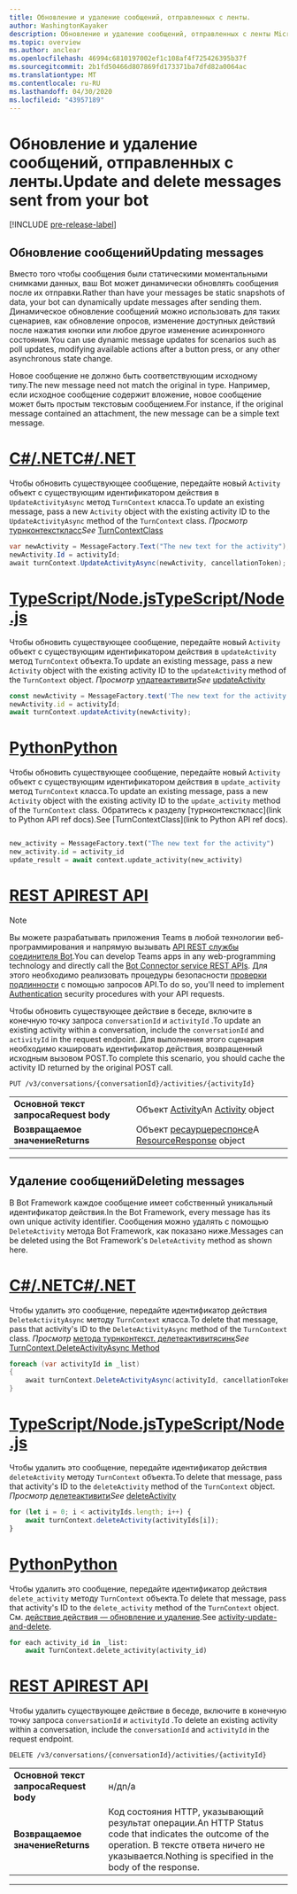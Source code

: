 ```yaml
---
title: Обновление и удаление сообщений, отправленных с ленты.
author: WashingtonKayaker
description: Обновление и удаление сообщений, отправленных с ленты Microsoft Teams
ms.topic: overview
ms.author: anclear
ms.openlocfilehash: 46994c6810197002ef1c108af4f725426395b37f
ms.sourcegitcommit: 2b1fd50466d807869fd173371ba7dfd82a0064ac
ms.translationtype: MT
ms.contentlocale: ru-RU
ms.lasthandoff: 04/30/2020
ms.locfileid: "43957189"
---
```

# <a name="update-and-delete-messages-sent-from-your-bot"></a><span data-ttu-id="f829b-103">Обновление и удаление сообщений, отправленных с ленты.</span><span class="sxs-lookup"><span data-stu-id="f829b-103">Update and delete messages sent from your bot</span></span>

[!INCLUDE [pre-release-label](~/includes/v4-to-v3-pointer-bots.md)]

## <a name="updating-messages"></a><span data-ttu-id="f829b-104">Обновление сообщений</span><span class="sxs-lookup"><span data-stu-id="f829b-104">Updating messages</span></span>

<span data-ttu-id="f829b-105">Вместо того чтобы сообщения были статическими моментальными снимками данных, ваш Bot может динамически обновлять сообщения после их отправки.</span><span class="sxs-lookup"><span data-stu-id="f829b-105">Rather than have your messages be static snapshots of data, your bot can dynamically update messages after sending them.</span></span> <span data-ttu-id="f829b-106">Динамическое обновление сообщений можно использовать для таких сценариев, как обновление опросов, изменение доступных действий после нажатия кнопки или любое другое изменение асинхронного состояния.</span><span class="sxs-lookup"><span data-stu-id="f829b-106">You can use dynamic message updates for scenarios such as poll updates, modifying available actions after a button press, or any other asynchronous state change.</span></span>

<span data-ttu-id="f829b-107">Новое сообщение не должно быть соответствующим исходному типу.</span><span class="sxs-lookup"><span data-stu-id="f829b-107">The new message need not match the original in type.</span></span> <span data-ttu-id="f829b-108">Например, если исходное сообщение содержит вложение, новое сообщение может быть простым текстовым сообщением.</span><span class="sxs-lookup"><span data-stu-id="f829b-108">For instance, if the original message contained an attachment, the new message can be a simple text message.</span></span>

# <a name="cnet"></a>[<span data-ttu-id="f829b-109">C#/.NET</span><span class="sxs-lookup"><span data-stu-id="f829b-109">C#/.NET</span></span>](#tab/dotnet)

<span data-ttu-id="f829b-110">Чтобы обновить существующее сообщение, передайте новый `Activity` объект с существующим идентификатором действия в `UpdateActivityAsync` метод `TurnContext` класса.</span><span class="sxs-lookup"><span data-stu-id="f829b-110">To update an existing message, pass a new `Activity` object with the existing activity ID to the `UpdateActivityAsync` method of the `TurnContext` class.</span></span> <span data-ttu-id="f829b-111">*Просмотр* [турнконтексткласс](/dotnet/api/microsoft.bot.builder.turncontext?view=botbuilder-dotnet-stable)</span><span class="sxs-lookup"><span data-stu-id="f829b-111">*See* [TurnContextClass](/dotnet/api/microsoft.bot.builder.turncontext?view=botbuilder-dotnet-stable)</span></span>

```csharp
var newActivity = MessageFactory.Text("The new text for the activity");
newActivity.Id = activityId;
await turnContext.UpdateActivityAsync(newActivity, cancellationToken);
```

# <a name="typescriptnodejs"></a>[<span data-ttu-id="f829b-112">TypeScript/Node.js</span><span class="sxs-lookup"><span data-stu-id="f829b-112">TypeScript/Node.js</span></span>](#tab/typescript)

<span data-ttu-id="f829b-113">Чтобы обновить существующее сообщение, передайте новый `Activity` объект с существующим идентификатором действия в `updateActivity` метод `TurnContext` объекта.</span><span class="sxs-lookup"><span data-stu-id="f829b-113">To update an existing message, pass a new `Activity` object with the existing activity ID to the `updateActivity` method of the `TurnContext` object.</span></span> <span data-ttu-id="f829b-114">*Просмотр* [упдатеактивити](/javascript/api/botbuilder-core/turncontext?view=botbuilder-ts-latest#updateactivity-partial-activity--)</span><span class="sxs-lookup"><span data-stu-id="f829b-114">*See* [updateActivity](/javascript/api/botbuilder-core/turncontext?view=botbuilder-ts-latest#updateactivity-partial-activity--)</span></span>

```typescript
const newActivity = MessageFactory.text('The new text for the activity');
newActivity.id = activityId;
await turnContext.updateActivity(newActivity);
```

# <a name="python"></a>[<span data-ttu-id="f829b-115">Python</span><span class="sxs-lookup"><span data-stu-id="f829b-115">Python</span></span>](#tab/python)

<span data-ttu-id="f829b-116">Чтобы обновить существующее сообщение, передайте новый `Activity` объект с существующим идентификатором действия в `update_activity` метод `TurnContext` класса.</span><span class="sxs-lookup"><span data-stu-id="f829b-116">To update an existing message, pass a new `Activity` object with the existing activity ID to the `update_activity` method of the `TurnContext` class.</span></span> <span data-ttu-id="f829b-117">Обратитесь к разделу [турнконтексткласс](link to Python API ref docs).</span><span class="sxs-lookup"><span data-stu-id="f829b-117">See [TurnContextClass](link to Python API ref docs).</span></span>

```python

new_activity = MessageFactory.text("The new text for the activity")
new_activity.id = activity_id
update_result = await context.update_activity(new_activity)

```

# <a name="rest-api"></a>[<span data-ttu-id="f829b-118">REST API</span><span class="sxs-lookup"><span data-stu-id="f829b-118">REST API</span></span>](#tab/rest)

>[!NOTE]
><span data-ttu-id="f829b-119">Вы можете разрабатывать приложения Teams в любой технологии веб-программирования и напрямую вызывать [API REST службы соединителя Bot](/azure/bot-service/rest-api/bot-framework-rest-connector-api-reference?view=azure-bot-service-4.0).</span><span class="sxs-lookup"><span data-stu-id="f829b-119">You can develop Teams apps in any web-programming technology and directly call the [Bot Connector service REST APIs](/azure/bot-service/rest-api/bot-framework-rest-connector-api-reference?view=azure-bot-service-4.0).</span></span> <span data-ttu-id="f829b-120">Для этого необходимо реализовать процедуры безопасности [проверки подлинности](/azure/bot-service/rest-api/bot-framework-rest-connector-authentication?view=azure-bot-service-4.0) с помощью запросов API.</span><span class="sxs-lookup"><span data-stu-id="f829b-120">To do so, you'll need to implement [Authentication](/azure/bot-service/rest-api/bot-framework-rest-connector-authentication?view=azure-bot-service-4.0) security procedures with your API requests.</span></span>

<span data-ttu-id="f829b-121">Чтобы обновить существующее действие в беседе, включите в конечную точку запроса `conversationId` и `activityId` .</span><span class="sxs-lookup"><span data-stu-id="f829b-121">To update an existing activity within a conversation, include the `conversationId` and `activityId` in the request endpoint.</span></span> <span data-ttu-id="f829b-122">Для выполнения этого сценария необходимо кэшировать идентификатор действия, возвращенный исходным вызовом POST.</span><span class="sxs-lookup"><span data-stu-id="f829b-122">To complete this scenario, you should cache the activity ID returned by the original POST call.</span></span>

```http
PUT /v3/conversations/{conversationId}/activities/{activityId}
```

| | |
|----|----|
| <span data-ttu-id="f829b-123">**Основной текст запроса**</span><span class="sxs-lookup"><span data-stu-id="f829b-123">**Request body**</span></span> | <span data-ttu-id="f829b-124">Объект [Activity](/azure/bot-service/rest-api/bot-framework-rest-connector-api-reference?view=azure-bot-service-4.0#activity-object)</span><span class="sxs-lookup"><span data-stu-id="f829b-124">An [Activity](/azure/bot-service/rest-api/bot-framework-rest-connector-api-reference?view=azure-bot-service-4.0#activity-object) object</span></span> |
| <span data-ttu-id="f829b-125">**Возвращаемое значение**</span><span class="sxs-lookup"><span data-stu-id="f829b-125">**Returns**</span></span> | <span data-ttu-id="f829b-126">Объект [ресаурцереспонсе](/azure/bot-service/rest-api/bot-framework-rest-connector-api-reference?view=azure-bot-service-4.0#resourceresponse-object)</span><span class="sxs-lookup"><span data-stu-id="f829b-126">A [ResourceResponse](/azure/bot-service/rest-api/bot-framework-rest-connector-api-reference?view=azure-bot-service-4.0#resourceresponse-object) object</span></span> |

---

## <a name="deleting-messages"></a><span data-ttu-id="f829b-127">Удаление сообщений</span><span class="sxs-lookup"><span data-stu-id="f829b-127">Deleting messages</span></span>

<span data-ttu-id="f829b-128">В Bot Framework каждое сообщение имеет собственный уникальный идентификатор действия.</span><span class="sxs-lookup"><span data-stu-id="f829b-128">In the Bot Framework, every message has its own unique activity identifier.</span></span>
<span data-ttu-id="f829b-129">Сообщения можно удалять с помощью `DeleteActivity` метода Bot Framework, как показано ниже.</span><span class="sxs-lookup"><span data-stu-id="f829b-129">Messages can be deleted using the Bot Framework's `DeleteActivity` method as shown here.</span></span>

# <a name="cnet"></a>[<span data-ttu-id="f829b-130">C#/.NET</span><span class="sxs-lookup"><span data-stu-id="f829b-130">C#/.NET</span></span>](#tab/dotnet)

<span data-ttu-id="f829b-131">Чтобы удалить это сообщение, передайте идентификатор действия `DeleteActivityAsync` методу `TurnContext` класса.</span><span class="sxs-lookup"><span data-stu-id="f829b-131">To delete that message, pass that activity's ID to the `DeleteActivityAsync` method of the `TurnContext` class.</span></span> <span data-ttu-id="f829b-132">*Просмотр* [метода турнконтекст. делетеактивитясинк](/dotnet/api/microsoft.bot.builder.turncontext.deleteactivityasync?view=botbuilder-dotnet-stable)</span><span class="sxs-lookup"><span data-stu-id="f829b-132">*See* [TurnContext.DeleteActivityAsync Method](/dotnet/api/microsoft.bot.builder.turncontext.deleteactivityasync?view=botbuilder-dotnet-stable)</span></span>

```csharp
foreach (var activityId in _list)
{
    await turnContext.DeleteActivityAsync(activityId, cancellationToken);
}
```

# <a name="typescriptnodejs"></a>[<span data-ttu-id="f829b-133">TypeScript/Node.js</span><span class="sxs-lookup"><span data-stu-id="f829b-133">TypeScript/Node.js</span></span>](#tab/typescript)

<span data-ttu-id="f829b-134">Чтобы удалить это сообщение, передайте идентификатор действия `deleteActivity` методу `TurnContext` объекта.</span><span class="sxs-lookup"><span data-stu-id="f829b-134">To delete that message, pass that activity's ID to the `deleteActivity` method of the `TurnContext` object.</span></span> <span data-ttu-id="f829b-135">*Просмотр* [делетеактивити](/javascript/api/botbuilder-core/turncontext?view=botbuilder-ts-latest#deleteactivity-string---partial-conversationreference--)</span><span class="sxs-lookup"><span data-stu-id="f829b-135">*See* [deleteActivity](/javascript/api/botbuilder-core/turncontext?view=botbuilder-ts-latest#deleteactivity-string---partial-conversationreference--)</span></span>

```typescript
for (let i = 0; i < activityIds.length; i++) {
    await turnContext.deleteActivity(activityIds[i]);
}
```

# <a name="python"></a>[<span data-ttu-id="f829b-136">Python</span><span class="sxs-lookup"><span data-stu-id="f829b-136">Python</span></span>](#tab/python)

<span data-ttu-id="f829b-137">Чтобы удалить это сообщение, передайте идентификатор действия `delete_activity` методу `TurnContext` объекта.</span><span class="sxs-lookup"><span data-stu-id="f829b-137">To delete that message, pass that activity's ID to the `delete_activity` method of the `TurnContext` object.</span></span> <span data-ttu-id="f829b-138">См. [действие действия — обновление и удаление](https://github.com/microsoft/botbuilder-python/blob/c04ecacb22c1f4b43a671fe2f1e4782218391975/tests/teams/scenarios/activity-update-and-delete/bots/activity_update_and_delete_bot.py).</span><span class="sxs-lookup"><span data-stu-id="f829b-138">See [activity-update-and-delete](https://github.com/microsoft/botbuilder-python/blob/c04ecacb22c1f4b43a671fe2f1e4782218391975/tests/teams/scenarios/activity-update-and-delete/bots/activity_update_and_delete_bot.py).</span></span>

```python
for each activity_id in _list:
    await TurnContext.delete_activity(activity_id)
```

# <a name="rest-api"></a>[<span data-ttu-id="f829b-139">REST API</span><span class="sxs-lookup"><span data-stu-id="f829b-139">REST API</span></span>](#tab/rest)

 <span data-ttu-id="f829b-140">Чтобы удалить существующее действие в беседе, включите в конечную точку запроса `conversationId` и `activityId` .</span><span class="sxs-lookup"><span data-stu-id="f829b-140">To delete an existing activity within a conversation, include the `conversationId` and `activityId` in the request endpoint.</span></span>

```http
DELETE /v3/conversations/{conversationId}/activities/{activityId}
```

| | |
|----|----|
| <span data-ttu-id="f829b-141">**Основной текст запроса**</span><span class="sxs-lookup"><span data-stu-id="f829b-141">**Request body**</span></span> | <span data-ttu-id="f829b-142">н/д</span><span class="sxs-lookup"><span data-stu-id="f829b-142">n/a</span></span> |
| <span data-ttu-id="f829b-143">**Возвращаемое значение**</span><span class="sxs-lookup"><span data-stu-id="f829b-143">**Returns**</span></span> | <span data-ttu-id="f829b-144">Код состояния HTTP, указывающий результат операции.</span><span class="sxs-lookup"><span data-stu-id="f829b-144">An HTTP Status code that indicates the outcome of the operation.</span></span> <span data-ttu-id="f829b-145">В тексте ответа ничего не указывается.</span><span class="sxs-lookup"><span data-stu-id="f829b-145">Nothing is specified in the body of the response.</span></span> |

---
